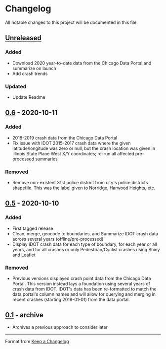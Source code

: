 # Changelog

All notable changes to this project will be documented in this file.

## [Unreleased]

### Added

- Download 2020 year-to-date data from the Chicago Data Portal and summarize on launch
- Add crash trends

### Updated
- Update Readme

## [0.6] - 2020-10-11

### Added

- 2018-2019 crash data from the Chicago Data Portal
- Fix issue with IDOT 2015-2017 crash data where the given latitude/longitude was zero or null, but the crash location was given in Illinois State Plane West X/Y coordinates; re-run all affected pre-processed summaries

### Removed
- Remove non-existent 31st police district from city's police districts shapefile. This was the label given to Norridge, Harwood Heights, etc.

## [0.5] - 2020-10-10

### Added

- First tagged release
- Clean, merge, geocode to boundaries, and Summarize IDOT crash data across several years (offline/pre-processed)
- Display IDOT crash data for each type of boundary, for each year or all years, and for all crashes or only Pedestrian/Cyclist crashes using Shiny and Leaflet

### Removed

- Previous versions displayed crash point data from the Chicago Data Portal. This version instead lays a foundation using several years of crash data from IDOT. IDOT's data has been re-formatted to match the data portal's column names and will allow for querying and merging in recent crashes (starting 2018-01-01) from the data portal.

## [0.1] - archive

- Archives a previous approach to consider later


-------

Format from [Keep a Changelog](https://keepachangelog.com/en/1.0.0/)

[unreleased]: https://github.com/mmmccarthy/chivz/compare/v0.6...HEAD
[0.6]: https://github.com/mmmccarthy/chivz/compare/v0.5...v0.6
[0.5]: https://github.com/mmmccarthy/chivz/compare/v0.1...v0.5
[0.1]: https://github.com/mmmccarthy/chivz/releases/tag/v0.1
